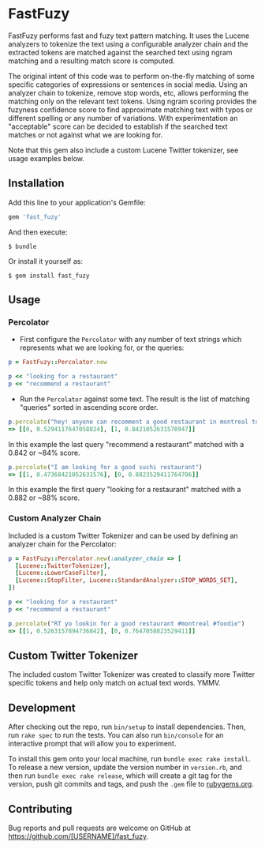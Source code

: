 # FastFuzy

FastFuzy performs fast and fuzy text pattern matching. It uses the Lucene analyzers to tokenize the text using a configurable analyzer chain and the extracted tokens
are matched against the searched text using ngram matching and a resulting match score is computed.

The original intent of this code was to perform on-the-fly matching of some specific categories of expressions or sentences in social media. Using an analyzer chain to tokenize, remove stop words, etc, allows performing the matching only on the relevant text tokens. Using ngram scoring provides the fuzyness confidence score to find approximate matching text with typos or different spelling or any number of variations. With experimentation an "acceptable" score can be decided to establish if the searched text matches or not against what we are looking for.

Note that this gem also include a custom Lucene Twitter tokenizer, see usage examples below.

## Installation

Add this line to your application's Gemfile:

```ruby
gem 'fast_fuzy'
```

And then execute:

    $ bundle

Or install it yourself as:

    $ gem install fast_fuzy

## Usage

### Percolator

- First configure the `Percolator` with any number of text strings which represents what we are looking for, or the queries:

```ruby
p = FastFuzy::Percolator.new

p << "looking for a restaurant"
p << "recommend a restaurant"
```

- Run the `Percolator` against some text. The result is the list of matching "queries" sorted in ascending score order.

```ruby
p.percolate("hey! anyone can recomment a good restaurant in montreal tonight?")
=> [[0, 0.5294117647058824], [1, 0.8421052631578947]]
```

In this example the last query  "recommend a restaurant" matched with a 0.842 or ~84% score.

```ruby
p.percolate("I am looking for a good suchi restaurant")
=> [[1, 0.47368421052631576], [0, 0.8823529411764706]]
```

In this example the first query  "looking for a restaurant" matched with a 0.882 or ~88% score.

### Custom Analyzer Chain

Included is a custom Twitter Tokenizer and can be used by defining an analyzer chain for the Percolator:

```ruby
p = FastFuzy::Percolator.new(:analyzer_chain => [
  [Lucene::TwitterTokenizer],
  [Lucene::LowerCaseFilter],
  [Lucene::StopFilter, Lucene::StandardAnalyzer::STOP_WORDS_SET],
])

p << "looking for a restaurant"
p << "recommend a restaurant"
```

```ruby
p.percolate("RT yo lookin for a good restaurant #montreal #foodie")
=> [[1, 0.5263157894736842], [0, 0.7647058823529411]]
```

## Custom Twitter Tokenizer

The included custom Twitter Tokenizer was created to classify more Twitter specific tokens and help only match on actual text words. YMMV.

## Development

After checking out the repo, run `bin/setup` to install dependencies. Then, run `rake spec` to run the tests. You can also run `bin/console` for an interactive prompt that will allow you to experiment.

To install this gem onto your local machine, run `bundle exec rake install`. To release a new version, update the version number in `version.rb`, and then run `bundle exec rake release`, which will create a git tag for the version, push git commits and tags, and push the `.gem` file to [rubygems.org](https://rubygems.org).

## Contributing

Bug reports and pull requests are welcome on GitHub at https://github.com/[USERNAME]/fast_fuzy.

